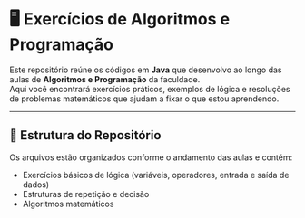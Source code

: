 # 🖥️ Exercícios de Algoritmos e Programação
Este repositório reúne os códigos em **Java** que desenvolvo ao longo das aulas de **Algoritmos e Programação** da faculdade.  
Aqui você encontrará exercícios práticos, exemplos de lógica e resoluções de problemas matemáticos que ajudam a fixar o que estou aprendendo.

---

## 📂 Estrutura do Repositório
Os arquivos estão organizados conforme o andamento das aulas e contém:
- Exercícios básicos de lógica (variáveis, operadores, entrada e saída de dados)  
- Estruturas de repetição e decisão  
- Algoritmos matemáticos  


